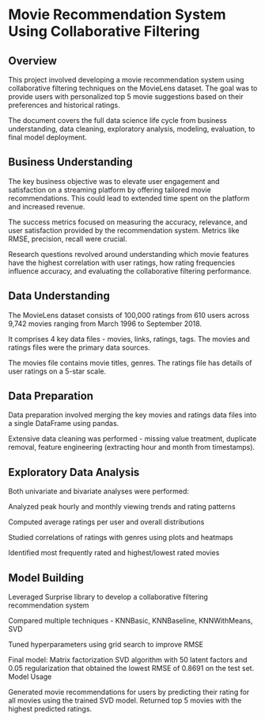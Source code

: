 # Movie Recommendation System Using Collaborative Filtering

## Overview
This project involved developing a movie recommendation system using collaborative filtering techniques on the MovieLens dataset. The goal was to provide users with personalized top 5 movie suggestions based on their preferences and historical ratings.

The document covers the full data science life cycle from business understanding, data cleaning, exploratory analysis, modeling, evaluation, to final model deployment.

## Business Understanding
The key business objective was to elevate user engagement and satisfaction on a streaming platform by offering tailored movie recommendations. This could lead to extended time spent on the platform and increased revenue.

The success metrics focused on measuring the accuracy, relevance, and user satisfaction provided by the recommendation system. Metrics like RMSE, precision, recall were crucial.

Research questions revolved around understanding which movie features have the highest correlation with user ratings, how rating frequencies influence accuracy, and evaluating the collaborative filtering performance.

## Data Understanding

The MovieLens dataset consists of 100,000 ratings from 610 users across 9,742 movies ranging from March 1996 to September 2018.

It comprises 4 key data files - movies, links, ratings, tags. The movies and ratings files were the primary data sources.

The movies file contains movie titles, genres. The ratings file has details of user ratings on a 5-star scale.

## Data Preparation

Data preparation involved merging the key movies and ratings data files into a single DataFrame using pandas.

Extensive data cleaning was performed - missing value treatment, duplicate removal, feature engineering (extracting hour and month from timestamps).

## Exploratory Data Analysis
Both univariate and bivariate analyses were performed:

Analyzed peak hourly and monthly viewing trends and rating patterns

Computed average ratings per user and overall distributions

Studied correlations of ratings with genres using plots and heatmaps

Identified most frequently rated and highest/lowest rated movies

## Model Building

Leveraged Surprise library to develop a collaborative filtering recommendation system

Compared multiple techniques - KNNBasic, KNNBaseline, KNNWithMeans, SVD

Tuned hyperparameters using grid search to improve RMSE

Final model: Matrix factorization SVD algorithm with 50 latent factors and 0.05 regularization that obtained the lowest RMSE of 0.8691 on the test set.
Model Usage

Generated movie recommendations for users by predicting their rating for all movies using the trained SVD model.
Returned top 5 movies with the highest predicted ratings.
